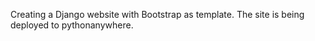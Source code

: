 Creating a Django website with Bootstrap as template. The site is being deployed to pythonanywhere.
